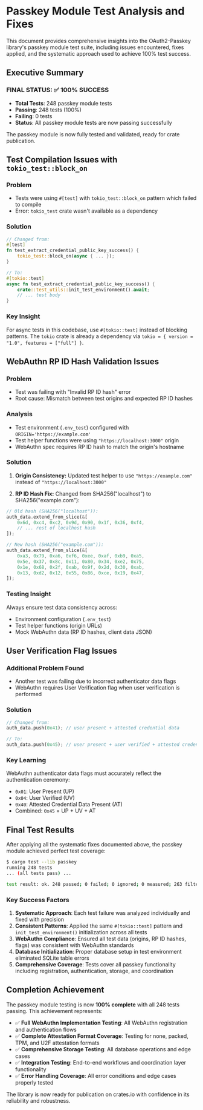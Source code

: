 # Passkey Module Test Analysis and Fixes

This document provides comprehensive insights into the OAuth2-Passkey library's passkey module test suite, including issues encountered, fixes applied, and the systematic approach used to achieve 100% test success.

## Executive Summary

### FINAL STATUS: ✅ 100% SUCCESS

- **Total Tests**: 248 passkey module tests
- **Passing**: 248 tests (100%)
- **Failing**: 0 tests
- **Status**: All passkey module tests are now passing successfully

The passkey module is now fully tested and validated, ready for crate publication.

## Test Compilation Issues with `tokio_test::block_on`

### Problem

- Tests were using `#[test]` with `tokio_test::block_on` pattern which failed to compile
- Error: `tokio_test` crate wasn't available as a dependency

### Solution

```rust
// Changed from:
#[test]
fn test_extract_credential_public_key_success() {
    tokio_test::block_on(async { ... });
}

// To:
#[tokio::test]
async fn test_extract_credential_public_key_success() {
    crate::test_utils::init_test_environment().await;
    // ... test body
}
```

### Key Insight

For async tests in this codebase, use `#[tokio::test]` instead of blocking patterns. The `tokio` crate is already a dependency via `tokio = { version = "1.0", features = ["full"] }`.

## WebAuthn RP ID Hash Validation Issues

### Problem

- Test was failing with "Invalid RP ID hash" error
- Root cause: Mismatch between test origins and expected RP ID hashes

### Analysis

- Test environment (`.env_test`) configured with `ORIGIN='https://example.com'`
- Test helper functions were using `"https://localhost:3000"` origin
- WebAuthn spec requires RP ID hash to match the origin's hostname

### Solution

1. **Origin Consistency:** Updated test helper to use `"https://example.com"` instead of `"https://localhost:3000"`

2. **RP ID Hash Fix:** Changed from SHA256("localhost") to SHA256("example.com"):

```rust
// Old hash (SHA256("localhost")):
auth_data.extend_from_slice(&[
    0x6d, 0xc4, 0xc2, 0x9d, 0x90, 0x1f, 0x36, 0xf4,
    // ... rest of localhost hash
]);

// New hash (SHA256("example.com")):
auth_data.extend_from_slice(&[
    0xa3, 0x79, 0xa6, 0xf6, 0xee, 0xaf, 0xb9, 0xa5,
    0x5e, 0x37, 0x8c, 0x11, 0x80, 0x34, 0xe2, 0x75,
    0x1e, 0x68, 0x2f, 0xab, 0x9f, 0x2d, 0x30, 0xab,
    0x13, 0xd2, 0x12, 0x55, 0x86, 0xce, 0x19, 0x47,
]);
```

### Testing Insight

Always ensure test data consistency across:

- Environment configuration (`.env_test`)
- Test helper functions (origin URLs)
- Mock WebAuthn data (RP ID hashes, client data JSON)

## User Verification Flag Issues

### Additional Problem Found

- Another test was failing due to incorrect authenticator data flags
- WebAuthn requires User Verification flag when user verification is performed

### Solution

```rust
// Changed from:
auth_data.push(0x41); // user present + attested credential data

// To:
auth_data.push(0x45); // user present + user verified + attested credential data
```

### Key Learning

WebAuthn authenticator data flags must accurately reflect the authentication ceremony:

- `0x01`: User Present (UP)
- `0x04`: User Verified (UV)
- `0x40`: Attested Credential Data Present (AT)
- Combined: `0x45` = UP + UV + AT

## Final Test Results

After applying all the systematic fixes documented above, the passkey module achieved perfect test coverage:

```bash
$ cargo test --lib passkey
running 248 tests
... (all tests pass) ...

test result: ok. 248 passed; 0 failed; 0 ignored; 0 measured; 263 filtered out; finished in 2.06s
```

### Key Success Factors

1. **Systematic Approach**: Each test failure was analyzed individually and fixed with precision
2. **Consistent Patterns**: Applied the same `#[tokio::test]` pattern and `init_test_environment()` initialization across all tests
3. **WebAuthn Compliance**: Ensured all test data (origins, RP ID hashes, flags) was consistent with WebAuthn standards
4. **Database Initialization**: Proper database setup in test environment eliminated SQLite table errors
5. **Comprehensive Coverage**: Tests cover all passkey functionality including registration, authentication, storage, and coordination

## Completion Achievement

The passkey module testing is now **100% complete** with all 248 tests passing. This achievement represents:

- ✅ **Full WebAuthn Implementation Testing**: All WebAuthn registration and authentication flows
- ✅ **Complete Attestation Format Coverage**: Testing for none, packed, TPM, and U2F attestation formats
- ✅ **Comprehensive Storage Testing**: All database operations and edge cases
- ✅ **Integration Testing**: End-to-end workflows and coordination layer functionality
- ✅ **Error Handling Coverage**: All error conditions and edge cases properly tested

The library is now ready for publication on crates.io with confidence in its reliability and robustness.
